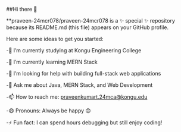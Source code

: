 ##Hi there 👋

**praveen-24mcr078/praveen-24mcr078 is a ✨ special ✨ repository because its README.md (this file) appears on your GitHub profile.

Here are some ideas to get you started:

-🔭 I’m currently studying at Kongu Engineering College

-🌱 I’m currently learning MERN Stack

-🤔 I’m looking for help with building full-stack web applications

-💬 Ask me about Java, MERN Stack, and Web Development

-📫 How to reach me: praveenkumart.24mca@kongu.edu

-😄 Pronouns: Always be happy 😊

-⚡ Fun fact: I can spend hours debugging but still enjoy coding!
